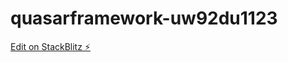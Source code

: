 # quasarframework-uw92du1123

[Edit on StackBlitz ⚡️](https://stackblitz.com/edit/quasarframework-o6n6sz)